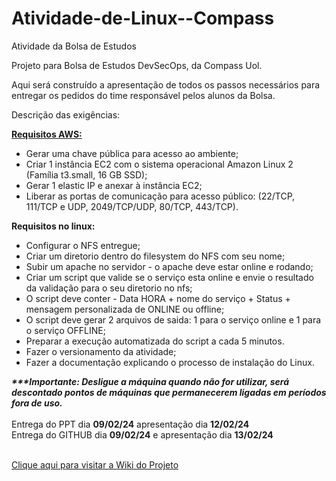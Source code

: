 # Atividade-de-Linux--Compass
Atividade da Bolsa de Estudos

Projeto para Bolsa de Estudos DevSecOps, da Compass Uol.

Aqui será construído a apresentação de todos os passos necessários para entregar os pedidos do time responsável pelos alunos da Bolsa.

Descrição das exigências:

<a href="https://github.com/Esvaber/Requisitos-AWS"><b>Requisitos AWS:</b></a>
<ul>
  <li>Gerar uma chave pública para acesso ao ambiente;</li>
  <li>Criar 1 instância EC2 com o sistema operacional Amazon Linux 2 (Família t3.small, 16 GB SSD);</li>
  <li>Gerar 1 elastic IP e anexar à instância EC2;</li>
  <li>Liberar as portas de comunicação para acesso público: (22/TCP, 111/TCP e UDP, 2049/TCP/UDP, 80/TCP, 443/TCP).</li>
</ul>

<b>Requisitos no linux:</b>
<ul>
  <li>Configurar o NFS entregue;</li>
  <li>Criar um diretorio dentro do filesystem do NFS com seu nome;</li>
  <li>Subir um apache no servidor - o apache deve estar online e rodando;</li>
  <li>Criar um script que valide se o serviço esta online e envie o resultado da validação para o seu diretorio no nfs;</li>
  <li>O script deve conter - Data HORA + nome do serviço + Status + mensagem personalizada de ONLINE ou offline;</li>
  <li>O script deve gerar 2 arquivos de saida: 1 para o serviço online e 1 para o serviço OFFLINE;</li>
  <li>Preparar a execução automatizada do script a cada 5 minutos.</li>
  <li>Fazer o versionamento da atividade;</li>
  <li>Fazer a documentação explicando o processo de instalação do Linux.</li>
</ul>

<b><i>***Importante: Desligue a máquina quando não for utilizar, será descontado pontos de máquinas que permanecerem ligadas em períodos fora de uso.</b></i><br><br>
Entrega do PPT dia <b>09/02/24</b> apresentação dia <b>12/02/24</b><br>
Entrega do GITHUB dia <b>09/02/24</b> e apresentação dia <b>13/02/24</b><br><br>

<a href="https://github.com/Esvaber/Atividade-de-Linux---Compass/wiki"> Clique aqui para visitar a Wiki do Projeto</a><br>
